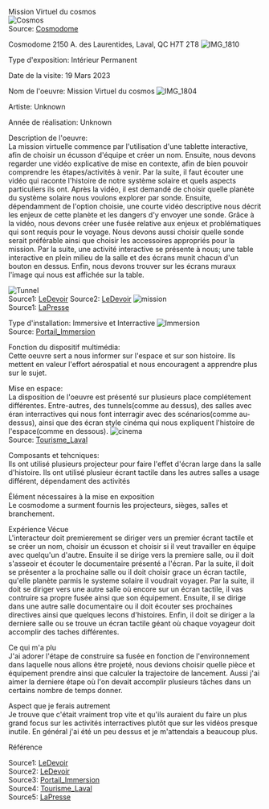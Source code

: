 Mission Virtuel du cosmos
<br>
![Cosmos](Média/cosmos.jpg)
<br>
Source: [Cosmodome](https://www.google.com/url?sa=i&url=https%3A%2F%2Fcosmodome.org%2Fen%2Ffamily-activities%2Fvirtual-missions%2F&psig=AOvVaw0vRFJoG-hRLqvv1h4t3bRW&ust=1683128298345000&source=images&cd=vfe&ved=0CBEQjRxqFwoTCPiVwdT71v4CFQAAAAAdAAAAABAT)

Cosmodome
2150 A. des Laurentides, Laval, QC H7T 2T8
![IMG_1810](Média/IMG_1810.JPG)

Type d'exposition: Intérieur Permanent

Date de la visite: 
19 Mars 2023

Nom de l'oeuvre: Mission Virtuel du cosmos
![IMG_1804](Média/IMG_1804.JPG)

Artiste: Unknown

Année de réalisation: Unknown


Description de l'oeuvre:
<br>
La mission virtuelle commence par l'utilisation d'une tablette interactive, afin de choisir un écusson d'équipe et créer un nom. Ensuite, nous devons regarder une vidéo explicative de mise en contexte, afin de bien pouvoir comprendre les étapes/activités à venir. Par la suite, il faut écouter une vidéo qui raconte l'histoire de notre système solaire et quels aspects particuliers ils ont. Après la vidéo, il est demandé de choisir quelle planète du système solaire nous voulons explorer par sonde. Ensuite, dépendamment de l'option choisie, une courte vidéo descriptive nous décrit les enjeux de cette planète et les dangers d'y envoyer une sonde. Grâce à la vidéo, nous devons créer une fusée relative aux enjeux et problématiques qui sont requis pour le voyage. Nous devons aussi choisir quelle sonde serait préférable ainsi que choisir les accessoires appropriés pour la mission. Par la suite, une activité interactive se présente à nous; une table interactive en plein milieu de la salle et des écrans munit chacun d'un bouton en dessus. Enfin, nous devons trouver sur les écrans muraux l'image qui nous est affichée sur la table.

![Tunnel](Média/tunnel.jpg)
<br>
Source1: [LeDevoir](https://user-images.githubusercontent.com/106936139/235718921-1fc05fd3-ac3e-43d5-8028-5f2a53a03592.png)
Source2: [LeDevoir](https://www.ledevoir.com/societe/science/338495/vers-l-infini-et-plus-loin-encore-le-nouvel-espace-du-cosmodome)
![mission](Média/mission.jpg)
<br>
 Source1: [LaPresse](https://www.google.com/url?sa=i&url=https%3A%2F%2Fwww.lapresse.ca%2Fvoyage%2F201112%2F28%2F01-4481425-le-cosmodome-redecolle-en-mode-virtuel.php&psig=AOvVaw1Mo1RCA5Ie2agiWQuzfjFa&ust=1683129654409000&source=images&cd=vfe&ved=0CBEQjRxqFwoTCJiRi9uA1_4CFQAAAAAdAAAAABAO)
      
  
Type d'installation: Immersive et Interractive
![Immersion](Média/immersion.jpg)
<br>
Source: [Portail_Immersion](https://www.google.com/url?sa=i&url=https%3A%2F%2Fportailimmersion.ca%2Fitem%2Faux-frontieres-du-cosmos%2F&psig=AOvVaw1Mo1RCA5Ie2agiWQuzfjFa&ust=1683129654409000&source=images&cd=vfe&ved=0CBEQjRxqFwoTCJiRi9uA1_4CFQAAAAAdAAAAABAW)


Fonction du dispositif multimédia:
<br>
      Cette oeuvre sert a nous informer sur l'espace et sur son histoire. Ils mettent en valeur l'effort aérospatial et nous encouragent a apprendre plus sur le sujet.
      
      
Mise en espace:
<br>
      La disposition de l'oeuvre est présenté sur plusieurs place complétement différentes.
      Entre-autres, des tunnels(comme au dessus), des salles avec éran interractives qui nous font interragir avec des scénarios(comme au-dessus), ainsi que des écran style cinéma qui nous expliquent l'histoire de l'espace(comme en dessous).
![cinema](Média/cinema.jpg)
<br>
Source: [Tourisme_Laval](https://www.google.com/url?sa=i&url=https%3A%2F%2Fwww.tourismelaval.com%2Fexplorer-possibilites%2Fattraits%2Fcosmodome&psig=AOvVaw1Mo1RCA5Ie2agiWQuzfjFa&ust=1683129654409000&source=images&cd=vfe&ved=0CBEQjRxqFwoTCJiRi9uA1_4CFQAAAAAdAAAAABAb)


Composants et tehcniques:
<br>
      Ils ont utilisé plusieurs projecteur pour faire l'effet d'écran large dans la salle d'histoire.
      Ils ont utilisé plusieur écrant tactile dans les autres salles a usage différent, dépendament des activités
      
      
Élément nécessaires à la mise en exposition
<br>
      Le cosmodome a surment fournis les projecteurs, sièges, salles et branchement.
      
      
Expérience Vécue 
<br>
      L'interacteur doit premierement se diriger vers un premier écrant tactile et se créer un nom, choisir un écusson et choisir si il veut travailler en équipe avec quelqu'un d'autre. Ensuite il se dirige vers la premiere salle, ou il doit s'asseoir et écouter le documentaire présenté a l'écran. Par la suite, il doit se présenter a la prochaine salle ou il doit choisir grace un écran tactile, qu'elle planète parmis le systeme solaire il voudrait voyager. Par la suite, il doit se diriger vers une autre salle où encore sur un écran tactile, il vas contruire sa propre fusée ainsi que son équipement. Ensuite, il se dirige dans une autre salle documentaire ou il doit écouter ses prochaines directives ainsi que quelques lecons d'histoires. Enfin, il doit se diriger a la derniere salle ou se trouve un écran tactile géant où chaque voyageur doit accomplir des taches différentes.
      
      
Ce qui m'a plu
<br>
      J'ai adorer l'étape de construire sa fusée en fonction de l'environnement dans laquelle nous allons être projeté, nous devions choisir quelle pièce et équipement prendre ainsi que calculer la trajectoire de lancement. Aussi j'ai aimer la derniere étape où l'on devait accomplir plusieurs tâches dans un certains nombre de temps donner.
      
      
Aspect que je ferais autrement
<br>
      Je trouve que c'était vraiment trop vite et qu'ils auraient du faire un plus grand focus sur les activités interractives plutôt que sur les vidéos presque inutile. En général j'ai été un peu dessus et je m'attendais a beaucoup plus.
      
      
Référence

 Source1: [LeDevoir](https://user-images.githubusercontent.com/106936139/235718921-1fc05fd3-ac3e-43d5-8028-5f2a53a03592.png)
 <br>
 Source2: [LeDevoir](https://www.ledevoir.com/societe/science/338495/vers-l-infini-et-plus-loin-encore-le-nouvel-espace-du-cosmodome)
 <br>
 Source3: [Portail_Immersion](https://www.google.com/url?sa=i&url=https%3A%2F%2Fportailimmersion.ca%2Fitem%2Faux-frontieres-du-cosmos%2F&psig=AOvVaw1Mo1RCA5Ie2agiWQuzfjFa&ust=1683129654409000&source=images&cd=vfe&ved=0CBEQjRxqFwoTCJiRi9uA1_4CFQAAAAAdAAAAABAW)
 <br>
Source4: [Tourisme_Laval](https://www.google.com/url?sa=i&url=https%3A%2F%2Fwww.tourismelaval.com%2Fexplorer-possibilites%2Fattraits%2Fcosmodome&psig=AOvVaw1Mo1RCA5Ie2agiWQuzfjFa&ust=1683129654409000&source=images&cd=vfe&ved=0CBEQjRxqFwoTCJiRi9uA1_4CFQAAAAAdAAAAABAb)
<br>
Source5: [LaPresse](https://www.google.com/url?sa=i&url=https%3A%2F%2Fwww.lapresse.ca%2Fvoyage%2F201112%2F28%2F01-4481425-le-cosmodome-redecolle-en-mode-virtuel.php&psig=AOvVaw1Mo1RCA5Ie2agiWQuzfjFa&ust=1683129654409000&source=images&cd=vfe&ved=0CBEQjRxqFwoTCJiRi9uA1_4CFQAAAAAdAAAAABAO)
